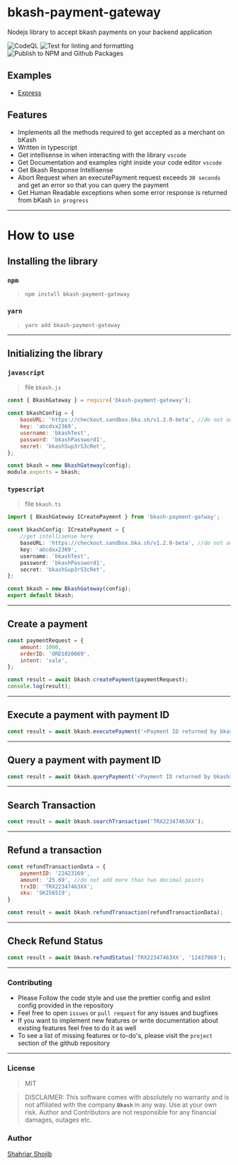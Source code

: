 # bkash-payment-gateway

Nodejs library to accept bkash payments on your backend application

![CodeQL](https://github.com/shahriar-shojib/bkash-payment-gateway/workflows/CodeQL/badge.svg)
![Test for linting and formatting](https://github.com/shahriar-shojib/bkash-payment-gateway/workflows/Test%20for%20linting%20and%20formatting/badge.svg)
![Publish to NPM and Github Packages](https://github.com/shahriar-shojib/bkash-payment-gateway/workflows/Publish%20to%20NPM%20and%20Github%20Packages/badge.svg)

## Examples

- [Express](https://github.com/shahriar-shojib/bkash-payment-gateway/tree/main/examples)

## Features

- Implements all the methods required to get accepted as a merchant on bKash
- Written in typescript
- Get intellisense in when interacting with the library `vscode`
- Get Documentation and examples right inside your code editor `vscode`
- Get Bkash Response Intellisense
- Abort Request when an executePayment request exceeds `30 seconds` and get an error so that you can query the payment
- Get Human Readable exceptions when some error response is returned from bKash `in progress`

---

# How to use

## Installing the library

### `npm`

> `npm install bkash-payment-gateway`

### `yarn`

> `yarn add bkash-payment-gateway`

---

## Initializing the library

### `javascript`

> file `bkash.js`

```javascript
const { BkashGateway } = require('bkash-payment-gateway');

const bkashConfig = {
	baseURL: 'https://checkout.sandbox.bka.sh/v1.2.0-beta', //do not add a trailing slash
	key: 'abcdxx2369',
	username: 'bkashTest',
	password: 'bkashPassword1',
	secret: 'bkashSup3rS3cRet',
};

const bkash = new BkashGateway(config);
module.exports = bkash;
```

### `typescript`

> file `bkash.ts`

```typescript
import { BkashGateway ICreatePayment } from 'bkash-payment-gatway';

const bkashConfig: ICreatePayment = {
	//get intellisense here
	baseURL: 'https://checkout.sandbox.bka.sh/v1.2.0-beta', //do not add a trailing slash
	key: 'abcdxx2369',
	username: 'bkashTest',
	password: 'bkashPassword1',
	secret: 'bkashSup3rS3cRet',
};

const bkash = new BkashGateway(config);
export default bkash;
```

---

## Create a payment

```javascript
const paymentRequest = {
	amount: 1000,
	orderID: 'ORD1020069',
	intent: 'sale',
};

const result = await bkash.createPayment(paymentRequest);
console.log(result);
```

---

## Execute a payment with payment ID

```javascript
const result = await bkash.executePayment('<Payment ID returned by bkash>');
```

---

## Query a payment with payment ID

```javascript
const result = await bkash.queryPayment('<Payment ID returned by bkash>');
```

---

## Search Transaction

```javascript
const result = await bkash.searchTransaction('TRX22347463XX');
```

---

## Refund a transaction

```javascript
const refundTransactionData = {
	paymentID: '22423169',
	amount: '25.69', //do not add more than two decimal points
 	trxID: 'TRX22347463XX';
 	sku: 'SK256519';
}

const result = await bkash.refundTransaction(refundTransactionData);
```

---

## Check Refund Status

```javascript
const result = await bkash.refundStatus('TRX22347463XX', '12437969');
```

---

### Contributing

- Please Follow the code style and use the prettier config and eslint config provided in the repository
- Feel free to open `issues` or `pull request` for any issues and bugfixes
- If you want to implement new features or write documentation about existing features feel free to do it as well
- To see a list of missing features or to-do's, please visit the `project` section of the github repository

---

### License

> MIT

> DISCLAIMER: This software comes with absolutely no warranty and is not affiliated with the company **`Bkash`** in any way. Use at your own risk. Author and Contributors are not responsible for any financial damages, outages etc.

### Author

[Shahriar Shojib](https://github.com/shahriar-shojib)
